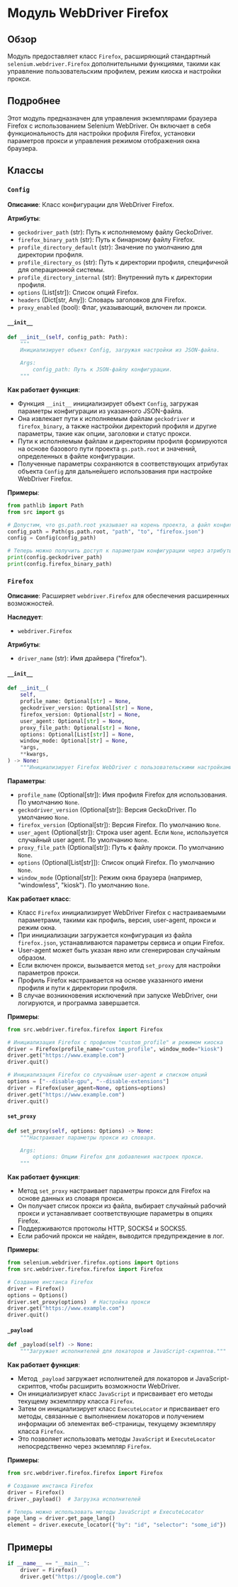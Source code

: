 # Модуль WebDriver Firefox

## Обзор

Модуль предоставляет класс `Firefox`, расширяющий стандартный `selenium.webdriver.Firefox` дополнительными функциями, такими как управление пользовательским профилем, режим киоска и настройки прокси.

## Подробнее

Этот модуль предназначен для управления экземплярами браузера Firefox с использованием Selenium WebDriver. Он включает в себя функциональность для настройки профиля Firefox, установки параметров прокси и управления режимом отображения окна браузера.

## Классы

### `Config`

**Описание**: Класс конфигурации для WebDriver Firefox.

**Атрибуты**:
- `geckodriver_path` (str): Путь к исполняемому файлу GeckoDriver.
- `firefox_binary_path` (str): Путь к бинарному файлу Firefox.
- `profile_directory_default` (str): Значение по умолчанию для директории профиля.
- `profile_directory_os` (str): Путь к директории профиля, специфичной для операционной системы.
- `profile_directory_internal` (str): Внутренний путь к директории профиля.
- `options` (List[str]): Список опций Firefox.
- `headers` (Dict[str, Any]): Словарь заголовков для Firefox.
- `proxy_enabled` (bool): Флаг, указывающий, включен ли прокси.

#### `__init__`
```python
def __init__(self, config_path: Path):
    """
    Инициализирует объект Config, загружая настройки из JSON-файла.

    Args:
        config_path: Путь к JSON-файлу конфигурации.
    """
```

**Как работает функция**:

- Функция `__init__` инициализирует объект `Config`, загружая параметры конфигурации из указанного JSON-файла.
- Она извлекает пути к исполняемым файлам `geckodriver` и `firefox_binary`, а также настройки директорий профиля и другие параметры, такие как опции, заголовки и статус прокси.
- Пути к исполняемым файлам и директориям профиля формируются на основе базового пути проекта `gs.path.root` и значений, определенных в файле конфигурации.
- Полученные параметры сохраняются в соответствующих атрибутах объекта `Config` для дальнейшего использования при настройке WebDriver Firefox.

**Примеры**:

```python
from pathlib import Path
from src import gs

# Допустим, что gs.path.root указывает на корень проекта, а файл конфигурации находится по пути "path/to/firefox.json"
config_path = Path(gs.path.root, "path", "to", "firefox.json")
config = Config(config_path)

# Теперь можно получить доступ к параметрам конфигурации через атрибуты объекта config
print(config.geckodriver_path)
print(config.firefox_binary_path)
```

### `Firefox`

**Описание**: Расширяет `webdriver.Firefox` для обеспечения расширенных возможностей.

**Наследует**:
- `webdriver.Firefox`

**Атрибуты**:
- `driver_name` (str): Имя драйвера ("firefox").

#### `__init__`
```python
def __init__(
    self,
    profile_name: Optional[str] = None,
    geckodriver_version: Optional[str] = None,
    firefox_version: Optional[str] = None,
    user_agent: Optional[str] = None,
    proxy_file_path: Optional[str] = None,
    options: Optional[List[str]] = None,
    window_mode: Optional[str] = None,
    *args,
    **kwargs,
) -> None:
    """Инициализирует Firefox WebDriver с пользовательскими настройками."""
```

**Параметры**:
- `profile_name` (Optional[str]): Имя профиля Firefox для использования. По умолчанию `None`.
- `geckodriver_version` (Optional[str]): Версия GeckoDriver. По умолчанию `None`.
- `firefox_version` (Optional[str]): Версия Firefox. По умолчанию `None`.
- `user_agent` (Optional[str]): Строка user agent. Если `None`, используется случайный user agent. По умолчанию `None`.
- `proxy_file_path` (Optional[str]): Путь к файлу прокси. По умолчанию `None`.
- `options` (Optional[List[str]]): Список опций Firefox. По умолчанию `None`.
- `window_mode` (Optional[str]): Режим окна браузера (например, "windowless", "kiosk"). По умолчанию `None`.

**Как работает класс**:

- Класс `Firefox` инициализирует WebDriver Firefox с настраиваемыми параметрами, такими как профиль, версия, user-agent, прокси и режим окна.
- При инициализации загружается конфигурация из файла `firefox.json`, устанавливаются параметры сервиса и опции Firefox.
- User-agent может быть указан явно или сгенерирован случайным образом.
- Если включен прокси, вызывается метод `set_proxy` для настройки параметров прокси.
- Профиль Firefox настраивается на основе указанного имени профиля и пути к директории профиля.
- В случае возникновения исключений при запуске WebDriver, они логируются, и программа завершается.

**Примеры**:

```python
from src.webdriver.firefox.firefox import Firefox

# Инициализация Firefox с профилем "custom_profile" и режимом киоска
driver = Firefox(profile_name="custom_profile", window_mode="kiosk")
driver.get("https://www.example.com")
driver.quit()

# Инициализация Firefox со случайным user-agent и списком опций
options = ["--disable-gpu", "--disable-extensions"]
driver = Firefox(user_agent=None, options=options)
driver.get("https://www.example.com")
driver.quit()
```

#### `set_proxy`
```python
def set_proxy(self, options: Options) -> None:
    """Настраивает параметры прокси из словаря.

    Args:
        options: Опции Firefox для добавления настроек прокси.
    """
```

**Как работает функция**:

- Метод `set_proxy` настраивает параметры прокси для Firefox на основе данных из словаря прокси.
- Он получает список прокси из файла, выбирает случайный рабочий прокси и устанавливает соответствующие параметры в опциях Firefox.
- Поддерживаются протоколы HTTP, SOCKS4 и SOCKS5.
- Если рабочий прокси не найден, выводится предупреждение в лог.

**Примеры**:

```python
from selenium.webdriver.firefox.options import Options
from src.webdriver.firefox.firefox import Firefox

# Создание инстанса Firefox
driver = Firefox()
options = Options()
driver.set_proxy(options)  # Настройка прокси
driver.get("https://www.example.com")
driver.quit()
```

#### `_payload`
```python
def _payload(self) -> None:
    """Загружает исполнителей для локаторов и JavaScript-скриптов."""
```

**Как работает функция**:

- Метод `_payload` загружает исполнителей для локаторов и JavaScript-скриптов, чтобы расширить возможности WebDriver.
- Он инициализирует класс `JavaScript` и присваивает его методы текущему экземпляру класса `Firefox`.
- Затем он инициализирует класс `ExecuteLocator` и присваивает его методы, связанные с выполнением локаторов и получением информации об элементах веб-страницы, текущему экземпляру класса `Firefox`.
- Это позволяет использовать методы `JavaScript` и `ExecuteLocator` непосредственно через экземпляр `Firefox`.

**Примеры**:

```python
from src.webdriver.firefox.firefox import Firefox

# Создание инстанса Firefox
driver = Firefox()
driver._payload()  # Загрузка исполнителей

# Теперь можно использовать методы JavaScript и ExecuteLocator
page_lang = driver.get_page_lang()
element = driver.execute_locator({"by": "id", "selector": "some_id"})
```

## Примеры

```python
if __name__ == "__main__":
    driver = Firefox()
    driver.get("https://google.com")